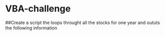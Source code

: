 # VBA-challenge
##Create a script the loops throught all the stocks for one year and oututs the following information

